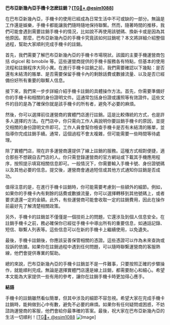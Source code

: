 **巴布亞新幾內亞手機卡怎麽註銷？[[TG💪+ @esim1088](https://t.me/s/esim1088)]**

在巴布亞新幾內亞，手機卡的使用已經成為日常生活中不可或缺的一部分。無論是工作還是娛樂，手機卡都能讓我們隨時隨地保持聯繫。然而，隨著時間的推移，我們可能會遇到需要註銷手機卡的情況，比如說不再使用該號碼、換新卡或是因為其他原因。那麼，巴布亞新幾內亞的手機卡究竟該如何註銷呢？本文將詳細介紹整個過程，幫助大家順利完成手機卡的註銷。

首先，我們需要了解巴布亞新幾內亞的手機卡市場現狀。該國的主要手機運營商包括 digicel 和 bmobile 等。這些運營商提供的手機卡服務各有特點，但基本的使用流程和註銷程序大同小異。在進行手機卡註銷之前，我們需要確認以下幾點：是否還有未結清的賬單、是否需要保留手機卡內的剩餘話費或數據流量、以及是否已經備份好所有重要的聯繫人信息。

接下來，我們來一步步詳細介紹手機卡註銷的具體操作方法。首先，你需要準備好你的手機卡和相關的身份證明文件。這通常包括身份證或護照等有效證件。這些文件的目的是為了確保你就是該手機卡的所有者，避免不必要的麻煩。

然後，你可以選擇前往運營商的實體門店進行註銷。這是比較傳統的方式，也是許多人選擇的方法。在門店中，你只需向工作人員說明你要註銷手機卡的原因，並提交相關的身份證明文件即可。工作人員會幫你檢查手機卡是否有未結清的賬單，並指導你完成註銷手續。通常，這個過程不會太複雜，但可能需要一些時間等待處理。

除了實體門店，現在許多運營商還提供了線上註銷的服務。這種方式相對便捷，適合那些不想親自去門店的人。你只需登錄運營商的官方網站或下載其手機應用程序，按照提示填寫相關信息即可。一般情況下，你需要輸入手機卡號、身份證號碼以及其他必要的信息。提交後，運營商會通過短信或其他方式通知你註銷是否成功。

值得注意的是，在進行手機卡註銷時，你可能需要考慮到一些額外的細節。例如，如果你的手機卡內有剩餘的話費或數據流量，你可以選擇轉移到其他號碼上，或者要求退還一定的金額。此外，有些運營商可能會收取一定的註銷費用，因此在操作前最好先了解清楚相關政策。

另外，手機卡的註銷並不僅僅是一個技術上的問題，它還涉及到個人信息安全。在註銷手機卡之前，務必確保你已經從手機卡中導出所有的重要信息，如通話記錄、短信、聯繫人列表等。這些信息可以在新的手機卡上繼續使用，以免遺失。

最後，手機卡註銷後，你應該妥善保管相關的憑證。這些憑證可以作為未來查詢或投訴的依據。如果你在註銷過程中遇到任何問題，可以隨時聯繫運營商的客服熱線，他們會提供專業的幫助。

總的來說，巴布亞新幾內亞的手機卡註銷並不是一件難事，只要按照正確的步驟操作，就能順利完成。無論是選擇實體門店還是線上註銷，都需要耐心和細心。希望本文能為大家提供一些有用的參考，讓你在註銷手機卡時更加得心應手。

**結語**

手機卡的註銷雖然看似簡單，但其中涉及的細節不容忽視。希望大家在完成手機卡註銷時，能夠做到心中有數，避免不必要的麻煩。如果你有任何疑問或困惑，不妨諮詢運營商的客服，他們會給你最準確的答案。最後，祝大家在巴布亞新幾內亞的生活一切順利！[[TG💪+ @esim1088](https://t.me/s/esim1088) ![Image](https://i.postimg.cc/4NQfJmqS/Snipaste-2025-05-13-00-14-12.png)]